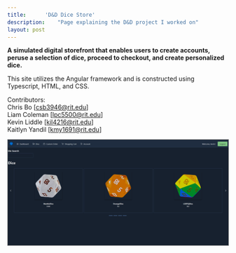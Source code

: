 ```yaml
---
title:		'D&D Dice Store'
description:	"Page explaining the D&D project I worked on"
layout: post
---
```


<style>
 img {
  border: solid grey 1px;
}

  h5 {
  text-align: center;
  color: #000;
  text-decoration: underline;
  margin-top: -7px;
}
</style>

**A simulated digital storefront that enables users to create accounts, peruse a selection of dice, proceed to checkout, and create personalized dice.**

This site utilizes the Angular framework and is constructed using Typescript, HTML, and CSS.

Contributors: <br/>
Chris Bo [csb3946@rit.edu] <br/>
Liam Coleman [lpc5500@rit.edu] <br/>
Kevin Liddle [kil4216@rit.edu] <br/>
Kaitlyn Yandil [kmy1691@rit.edu]

![Dice Image](/assets/images/Dicestore.png "Dice Image")